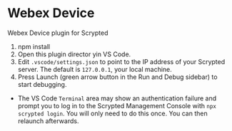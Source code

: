 # Webex Device

Webex Device plugin for Scrypted

1. npm install
2. Open this plugin director yin VS Code.
3. Edit `.vscode/settings.json` to point to the IP address of your Scrypted server. The default is `127.0.0.1`, your local machine.
4. Press Launch (green arrow button in the Run and Debug sidebar) to start debugging.
  * The VS Code `Terminal` area may show an authentication failure and prompt you to log in to the Scrypted Management Console with `npx scrypted login`. You will only need to do this once. You can then relaunch afterwards.
 